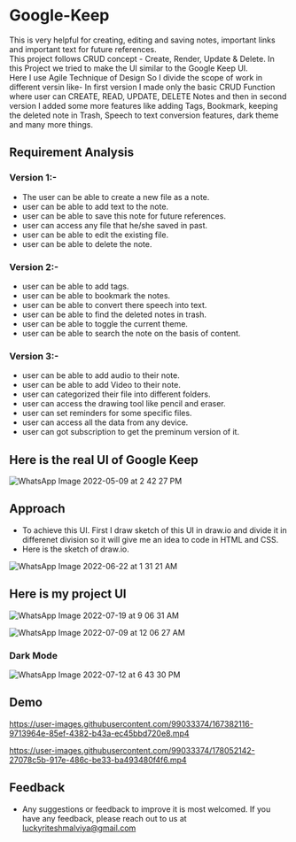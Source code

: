 # Google-Keep
This is very helpful for creating, editing and saving notes, important links and important text for future references.  
This project follows CRUD concept - Create, Render, Update & Delete.
In this Project we tried to make the UI similar to the Google Keep UI.  
Here I use Agile Technique of Design So I divide the scope of work in different versin like- In first version I made only the basic CRUD Function where user can CREATE, READ, UPDATE, DELETE Notes and then in second version I added some more features like adding Tags, Bookmark, keeping the deleted note in Trash, Speech to text conversion features, dark theme and many more things.
  
  
  ## Requirement Analysis
  
  ### Version 1:-  
  - The user can be able to create a new file as a note.  
  - user can be able to add text to the note.  
  - user can be able to save this note for future references.  
  - user can access any file that he/she saved in past.  
  - user can be able to edit the existing file.
  - user can be able to delete the note.
    
  ### Version 2:-   
  - user can be able to add tags.  
  - user can be able to bookmark the notes.  
  - user can be able to convert there speech into text.  
  - user can be able to find the deleted notes in trash.    
  - user can be able to toggle the current theme.
  - user can be able to search the note on the basis of content.

  ### Version 3:-
  - user can be able to add audio to their note.
  - user can be able to add Video to their note.  
  - user can categorized their file into different folders.    
  - user can access the drawing tool like pencil and eraser.    
  - user can set reminders for some specific files.    
  - user can access all the data from any device.
  - user can got subscription to get the preminum version of it.




## Here is the real UI of Google Keep
![WhatsApp Image 2022-05-09 at 2 42 27 PM](https://user-images.githubusercontent.com/99033374/167378869-7ca49446-4757-4a03-92ee-de7b06feb50b.jpeg)

  
      
        
    
## Approach
  - To achieve this UI. First I draw sketch of this UI in draw.io and divide it in differenet division so it will give me an idea to code in HTML and CSS.  
  - Here is the sketch of draw.io.

![WhatsApp Image 2022-06-22 at 1 31 21 AM](https://user-images.githubusercontent.com/99033374/174888000-1d5b6047-8d62-4572-9ca0-0822a8647f6c.jpeg)


  
   
     
       
## Here is my project UI

![WhatsApp Image 2022-07-19 at 9 06 31 AM](https://user-images.githubusercontent.com/99033374/179659249-d796fe13-b651-4b97-aca5-65c77488ef5c.jpeg)

  
    
![WhatsApp Image 2022-07-09 at 12 06 27 AM](https://user-images.githubusercontent.com/99033374/178051135-d305e726-2878-445a-ab5f-22cc2fe632fe.jpeg)


### Dark Mode


![WhatsApp Image 2022-07-12 at 6 43 30 PM](https://user-images.githubusercontent.com/99033374/178498347-3f13d660-ceea-4f75-bfb8-5618a1498214.jpeg)

  
## Demo  

https://user-images.githubusercontent.com/99033374/167382116-9713964e-85ef-4382-b43a-ec45bbd720e8.mp4
 

https://user-images.githubusercontent.com/99033374/178052142-27078c5b-917e-486c-be33-ba493480f4f6.mp4


   
   
## Feedback

 - Any suggestions or feedback to improve it is most welcomed.
If you have any feedback, please reach out to us at luckyriteshmalviya@gmail.com

